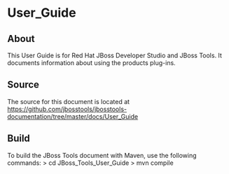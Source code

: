 User_Guide
==================================================


About
-----
This User Guide is for Red Hat JBoss Developer Studio and JBoss Tools. It documents information about using the products plug-ins.


Source
------
The source for this document is located at https://github.com/jbosstools/jbosstools-documentation/tree/master/docs/User_Guide


Build
-----
To build the JBoss Tools document with Maven, use the following commands:
	> cd JBoss_Tools_User_Guide
	> mvn compile
